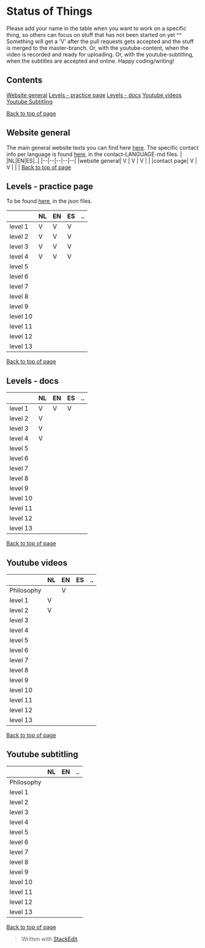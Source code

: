 # Status of Things
Please add your name in the table when you want to work on a specific thing, so others can focus on stuff that has not been started on yet ^^ Something will get a 'V' after the pull requests gets accepted and the stuff is merged to the master-branch. Or, with the youtube-content, when the video is recorded and ready for uploading. Or, with the youtube-subtitling, when the subtitles are accepted and online. Happy coding/writing!  

## Contents
[Website general](#Website-general)
[Levels - practice page](#levels-practice-page)
[Levels - docs](#Levels-docs)
[Youtube videos](#Youtube-videos)
[Youtube Subtitling](#Youtube-Subtitling)  

[Back to top of page](#status-of-things)

## Website general
The main general website texts you can find here [here](static/texts.json).
The specific contact info per language is found [here](/docs), in the contact-LANGUAGE-md files. 
|  |NL|EN|ES|..|
|--|--|--|--|--|
|website general| V | V | V |  |
|contact page| V | V |  |  |
[Back to top of page](#status-of-things)

## Levels - practice page
To be found [here](/static), in the json files. 

|  |NL|EN|ES|..|
|--|--|--|--|--|
|level 1| V | V | V |  |
|level 2| V | V | V |  |
|level 3| V | V | V |  |
|level 4| V | V | V |  |
|level 5|  |  |  |  |
|level 6|  |  |  |  |
|level 7|  |  |  |  |
|level 8|  |  |  |  |
|level 9|  |  |  |  |
|level 10|  |  |  |  |
|level 11|  |  |  |  |
|level 12|  |  |  |  |
|level 13|  |  |  |  |
[Back to top of page](#status-of-things)

## Levels - docs
|  |NL|EN|ES|..|
|--|--|--|--|--|
|level 1| V | V | V |  |
|level 2| V |  |  |  |
|level 3| V |  |  |  |
|level 4| V |  |  |  |
|level 5|  |  |  |  |
|level 6|  |  |  |  |
|level 7|  |  |  |  |
|level 8|  |  |  |  |
|level 9|  |  |  |  |
|level 10|  |  |  |  |
|level 11|  |  |  |  |
|level 12|  |  |  |  |
|level 13|  |  |  |  |
 
[Back to top of page](#status-of-things)

## Youtube videos
|  |NL|EN|ES|..|
|--|--|--|--|--|
|Philosophy|  | V |  |  |
|level 1| V |  |  |  |
|level 2| V |  |  |  |
|level 3|  |  |  |  |
|level 4|  |  |  |  |
|level 5|  |  |  |  |
|level 6|  |  |  |  |
|level 7|  |  |  |  |
|level 8|  |  |  |  |
|level 9|  |  |  |  |
|level 10|  |  |  |  |
|level 11|  |  |  |  |
|level 12|  |  |  |  |
|level 13|  |  |  |  |
[Back to top of page](#status-of-things)

## Youtube subtitling
|  |NL|EN|..|
|--|--|--|--|
|Philosophy|  |  |  |
|level 1|  |  |  |
|level 2|  |  |  |
|level 3|  |  |  |
|level 4|  |  |  |
|level 5|  |  |  |
|level 6|  |  |  |
|level 7|  |  |  |
|level 8|  |  |  |
|level 9|  |  |  |
|level 10|  |  |  |
|level 11|  |  |  |
|level 12|  |  |  |  
|level 13|  |  |  |
[Back to top of page](#status-of-things)

> Written with [StackEdit](https://stackedit.io/).
